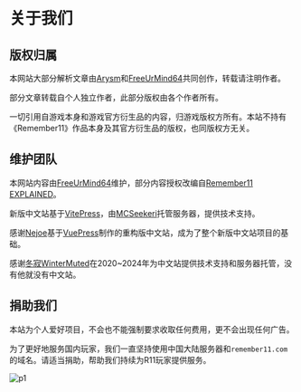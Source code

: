 # 关于我们

## 版权归属
本网站大部分解析文章由[Arysm](https://adayem.wordpress.com/)和[FreeUrMind64](https://space.bilibili.com/3493129221049150)共同创作，转载请注明作者。

部分文章转载自个人独立作者，此部分版权由各个作者所有。

一切引用自游戏本身和游戏官方衍生品的内容，归游戏版权方所有。本站不持有《Remember11》作品本身及其官方衍生品的版权，也同版权方无关。

## 维护团队
本网站内容由[FreeUrMind64](https://space.bilibili.com/3493129221049150)维护，部分内容授权改编自[Remember11 EXPLAINED](https://adayem.wordpress.com/)。

新版中文站基于[VitePress](https://vitepress.dev/zh/)，由[MCSeekeri](https://github.com/MCSeekeri)托管服务器，提供技术支持。


感谢[Nejoe](https://space.bilibili.com/1716803)基于[VuePress](https://vuepress.vuejs.org/zh/)制作的重构版中文站，成为了整个新版中文站项目的基础。

感谢[冬寂WinterMuted](https://space.bilibili.com/319404588)在2020~2024年为中文站提供技术支持和服务器托管，没有他就没有中文站。

## 捐助我们
本站为个人爱好项目，不会也不能强制要求收取任何费用，更不会出现任何广告。

为了更好地服务国内玩家，我们一直坚持使用中国大陆服务器和`remember11.com`的域名。请适当捐助，帮助我们持续为R11玩家提供服务。

![p1](/images/sponsorQrCode.png)


